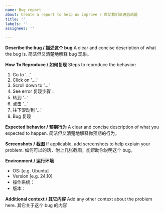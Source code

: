 ```yaml
---
name: Bug report
about: Create a report to help us improve / 帮助我们改进启动器
title: ''
labels: ''
assignees: ''

---
```


**Describe the bug / 描述这个 bug**
A clear and concise description of what the bug is.
简洁但又清楚地解释 bug 现象。

**How To Reproduce / 如何复现**
Steps to reproduce the behavior:
1. Go to '...'
2. Click on '....'
3. Scroll down to '....'
4. See error
复现步骤：
1. 转到 '...'
2. 点击 '...'
3. 往下滚动到 '...'
4. Bug 复现

**Expected behavior / 预期行为**
A clear and concise description of what you expected to happen.
简洁但又清楚地解释你预期的行为。

**Screenshots / 截图**
If applicable, add screenshots to help explain your problem.
如何可以的话，附上几张截图，能帮助你说明这个 bug。

**Environment / 运行环境**
 - OS: [e.g. Ubuntu]
 - Version [e.g. 24.10]
 - 操作系统：
 - 版本：

**Additional context / 其它内容**
Add any other context about the problem here.
其它关于这个 bug 的内容
